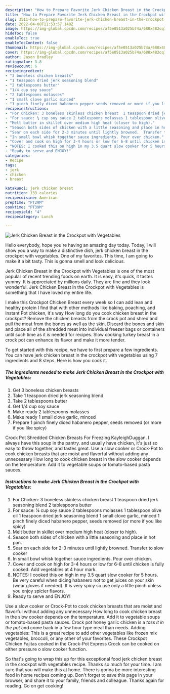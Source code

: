 ```yaml
---
description: "How to Prepare Favorite Jerk Chicken Breast in the Crockpot with Vegetables"
title: "How to Prepare Favorite Jerk Chicken Breast in the Crockpot with Vegetables"
slug: 3511-how-to-prepare-favorite-jerk-chicken-breast-in-the-crockpot-with-vegetables
date: 2022-04-08T11:53:57.148Z
image: https://img-global.cpcdn.com/recipes/af5e0513a025b74a/680x482cq70/jerk-chicken-breast-in-the-crockpot-with-vegetables-recipe-main-photo.jpg
hideToc: false
enableToc: true
enableTocContent: false
thumbnail: https://img-global.cpcdn.com/recipes/af5e0513a025b74a/680x482cq70/jerk-chicken-breast-in-the-crockpot-with-vegetables-recipe-main-photo.jpg
cover: https://img-global.cpcdn.com/recipes/af5e0513a025b74a/680x482cq70/jerk-chicken-breast-in-the-crockpot-with-vegetables-recipe-main-photo.jpg
author: Jason Bradley
ratingvalue: 3.8
reviewcount: 6
recipeingredient:
- "3 boneless chicken breasts"
- "1 teaspoon dried jerk seasoning blend"
- "2 tablespoons butter"
- "1/4 cup soy sauce"
- "2 tablespoons molasses"
- "1 small clove garlic minced"
- "1 pinch finely diced habanero pepper seeds removed or more if you like spicy"
recipeinstructions:
- "For Chicken: 3 boneless skinless chicken breast  1 teaspoon dried jerk seasoning blend 2 tablespoons butter"
- "For sauce: ¼ cup soy sauce 2 tablespoons molasses 1 tablespoon olive oil 1 teaspoon dried jerk seasoning blend 1 small clove garlic, minced 1 pinch finely diced habanero pepper, seeds removed (or more if you like spicy)"
- "Melt butter in skillet over medium high heat (closer to high)."
- "Season both sides of chicken with a little seasoning and place in hot pan."
- "Sear on each side for 2-3 minutes until lightly browned.  Transfer to slow cooker"
- "In small bowl whisk together sauce ingredients. Pour over chicken."
- "Cover and cook on high for 3-4 hours or low for 6-8 until chicken is fully cooked. Add vegetables at 4 hour mark."
- "NOTES: I cooked this on high in my 3.5 quart slow cooker for 5 hours.  Be very careful when dicing habanero not to get juices on your skin (wear gloves if needed). It is very spicy so use only a little pinch unless you enjoy spicier flavors."
- "Ready to serve and ENJOY!"
categories:
- Recipe
tags:
- jerk
- chicken
- breast

katakunci: jerk chicken breast 
nutrition: 133 calories
recipecuisine: American
preptime: "PT29M"
cooktime: "PT39M"
recipeyield: "4"
recipecategory: Lunch

---
```



![Jerk Chicken Breast in the Crockpot with Vegetables](https://img-global.cpcdn.com/recipes/af5e0513a025b74a/680x482cq70/jerk-chicken-breast-in-the-crockpot-with-vegetables-recipe-main-photo.jpg)

Hello everybody, hope you're having an amazing day today. Today, I will show you a way to make a distinctive dish, jerk chicken breast in the crockpot with vegetables. One of my favorites. This time, I am going to make it a bit tasty. This is gonna smell and look delicious.

Jerk Chicken Breast in the Crockpot with Vegetables is one of the most popular of recent trending foods on earth. It is easy, it's quick, it tastes yummy. It is appreciated by millions daily. They are fine and they look wonderful. Jerk Chicken Breast in the Crockpot with Vegetables is something that I have loved my entire life.

I make this Crockpot Chicken Breast every week so I can add lean and healthy protein I find that with other methods like baking, poaching, and Instant Pot chicken, it&#39;s way How long do you cook chicken breast in the crockpot? Remove the chicken breasts from the crock pot and shred and pull the meat from the bones as well as the skin. Discard the bones and skin and place all of the shredded meat into individual freezer bags or containers until such time as it is needed for recipes. Slow cooking turkey breast in a crock pot can enhance its flavor and make it more tender.


To get started with this recipe, we have to first prepare a few ingredients. You can have jerk chicken breast in the crockpot with vegetables using 7 ingredients and 8 steps. Here is how you cook it.

<!--inarticleads1-->

##### The ingredients needed to make Jerk Chicken Breast in the Crockpot with Vegetables:

1. Get 3 boneless chicken breasts
1. Take 1 teaspoon dried jerk seasoning blend
1. Take 2 tablespoons butter
1. Get 1/4 cup soy sauce
1. Make ready 2 tablespoons molasses
1. Make ready 1 small clove garlic, minced
1. Prepare 1 pinch finely diced habanero pepper, seeds removed (or more if you like spicy)


Crock Pot Shredded Chicken Breasts For Freezing KayleighDuggan. I always have this soup in the pantry. and usually have chicken, it&#39;s just so easy to throw together, and tastes great. Use a slow cooker or Crock-Pot to cook chicken breasts that are moist and flavorful without adding any unnecessary How long to cook chicken breast in the slow cooker depends on the temperature. Add it to vegetable soups or tomato-based pasta sauces. 

<!--inarticleads2-->

##### Instructions to make Jerk Chicken Breast in the Crockpot with Vegetables:

1. For Chicken: 3 boneless skinless chicken breast  1 teaspoon dried jerk seasoning blend 2 tablespoons butter
1. For sauce: ¼ cup soy sauce 2 tablespoons molasses 1 tablespoon olive oil 1 teaspoon dried jerk seasoning blend 1 small clove garlic, minced 1 pinch finely diced habanero pepper, seeds removed (or more if you like spicy)
1. Melt butter in skillet over medium high heat (closer to high).
1. Season both sides of chicken with a little seasoning and place in hot pan.
1. Sear on each side for 2-3 minutes until lightly browned.  Transfer to slow cooker
1. In small bowl whisk together sauce ingredients. Pour over chicken.
1. Cover and cook on high for 3-4 hours or low for 6-8 until chicken is fully cooked. Add vegetables at 4 hour mark.
1. NOTES: I cooked this on high in my 3.5 quart slow cooker for 5 hours.  Be very careful when dicing habanero not to get juices on your skin (wear gloves if needed). It is very spicy so use only a little pinch unless you enjoy spicier flavors.
1. Ready to serve and ENJOY!

Use a slow cooker or Crock-Pot to cook chicken breasts that are moist and flavorful without adding any unnecessary How long to cook chicken breast in the slow cooker depends on the temperature. Add it to vegetable soups or tomato-based pasta sauces. Crock pot honey garlic chicken is a *toss it in the pot* and come back in a few hour type meal than needs. Adding vegetables: This is a great recipe to add other vegetables like frozen mix vegetables, broccoli, or any other of your favorites. These Crockpot Chicken Fajitas cooked in the Crock-Pot Express Crock can be cooked on either pressure o slow cooker function. 

So that's going to wrap this up for this exceptional food jerk chicken breast in the crockpot with vegetables recipe. Thanks so much for your time. I am sure that you will make this at home. There is gonna be more interesting food in home recipes coming up. Don't forget to save this page in your browser, and share it to your family, friends and colleague. Thanks again for reading. Go on get cooking!

